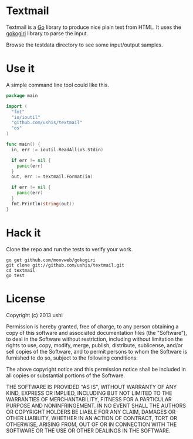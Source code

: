 # Textmail

Textmail is a [Go](http://golang.org/) library to produce nice plain text
from HTML. It uses the [gokogiri](https://github.com/moovweb/gokogiri) library
to parse the input.

Browse the testdata directory to see some input/output samples.

# Use it

A simple command line tool could like this.

```Go
package main

import (
  "fmt"
  "io/ioutil"
  "github.com/ushis/textmail"
  "os"
)

func main() {
  in, err := ioutil.ReadAll(os.Stdin)

  if err != nil {
    panic(err)
  }
  out, err := textmail.Format(in)

  if err != nil {
    panic(err)
  }
  fmt.Println(string(out))
}
```

# Hack it

Clone the repo and run the tests to verify your work.

```
go get github.com/moovweb/gokogiri
git clone git://github.com/ushis/textmail.git
cd textmail
go test
```

# License

Copyright (c) 2013 ushi

Permission is hereby granted, free of charge, to any person obtaining a copy of
this software and associated documentation files (the "Software"), to deal in
the Software without restriction, including without limitation the rights to
use, copy, modify, merge, publish, distribute, sublicense, and/or sell copies
of the Software, and to permit persons to whom the Software is furnished to do
so, subject to the following conditions:

The above copyright notice and this permission notice shall be included in all
copies or substantial portions of the Software.

THE SOFTWARE IS PROVIDED "AS IS", WITHOUT WARRANTY OF ANY KIND, EXPRESS OR
IMPLIED, INCLUDING BUT NOT LIMITED TO THE WARRANTIES OF MERCHANTABILITY,
FITNESS FOR A PARTICULAR PURPOSE AND NONINFRINGEMENT. IN NO EVENT SHALL THE
AUTHORS OR COPYRIGHT HOLDERS BE LIABLE FOR ANY CLAIM, DAMAGES OR OTHER
LIABILITY, WHETHER IN AN ACTION OF CONTRACT, TORT OR OTHERWISE, ARISING FROM,
OUT OF OR IN CONNECTION WITH THE SOFTWARE OR THE USE OR OTHER DEALINGS IN THE
SOFTWARE.
